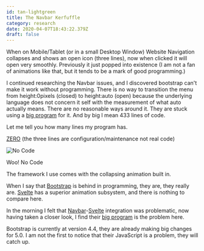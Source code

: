 ```yaml
---
id: tan-lightgreen
title: The Navbar Kerfuffle
category: research
date: 2020-04-07T18:43:22.379Z
draft: false
---
```


When on Mobile/Tablet (or in a small Desktop Window) Website Navigation collapses and shows an open icon (three lines), now when clicked it will open very smoothly. Previously it just popped into existence (I am not a fan of animations like that, but it tends to be a mark of good programming.)

I continued researching the Navbar issues, and I discovered bootstrap can't make it work without programming. There is no way to transition the menu from height:0pixels (closed) to height:auto (open) because the underlying language does not concern it self with the measurement of what auto actually means. There are no reasonable ways around it. They are stuck using a [big program][1] for it. And by big I mean 433 lines of code.

Let me tell you how many lines my program has.

[ZERO][2] (the three lines are configuration/maintenance not real code)

![No Code](research/wee.png)

Woo! No Code

The framework I use comes with the collapsing animation built in.

When I say that [Bootstrap][3] is behind in programming, they are, they really are. [Svelte][4] has a superior animation subsystem, and there is nothing to compare here.

In the morning I felt that [Navbar][5]\-[Svelte][6] integration was problematic, now having taken a closer look, I find their [big program][7] is the problem here.

Bootstrap is currently at version 4.4, they are already making big changes for 5.0. I am not the first to notice that their JavaScript is a problem, they will catch up.

[1]: https://github.com/twbs/bootstrap/blob/master/js/src/collapse.js
[2]: https://github.com/fantasyui-com/catpea-com/blob/d12cb893c59f447a94b5146c003f457e0122bab8/src/components/Nav.svelte#L2-L4
[3]: https://getbootstrap.com/
[4]: https://svelte.dev/
[5]: https://getbootstrap.com/docs/4.4/components/navbar/
[6]: https://svelte.dev/
[7]: https://github.com/twbs/bootstrap/blob/master/js/src/collapse.js